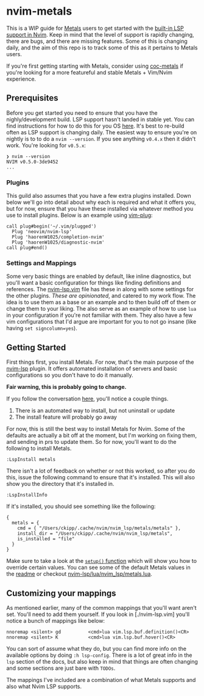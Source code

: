 # nvim-metals

This is a WIP guide for [Metals](https://scalameta.org/metals/) users to get
started with the [built-in LSP support in
Nvim](https://neovim.io/doc/user/lsp.html). Keep in mind that the level of
support is rapidly changing, there are bugs, and there are missing features.
Some of this is changing daily, and the aim of this repo is to track some of
this as it pertains to Metals users.

If you're first getting starting with Metals, consider using
[coc-metals](https://github.com/scalameta/coc-metals) if you're looking for a
more featureful and stable Metals + Vim/Nvim experience.


## Prerequisites

Before you get started you need to ensure that you have the nighly/development
build. LSP support hasn't landed in stable yet. You can find instructions for
how to do this for you OS
[here](https://github.com/neovim/neovim/wiki/Installing-Neovim). It's best to
re-build often as LSP support is changing daily. The easiest way to ensure
you're on nightly is to to do a `nvim --version`. If you see anything `v0.4.x`
then it didn't work. You're looking for `v0.5.x`:

```vim
❯ nvim --version
NVIM v0.5.0-3de9452
...
```

### Plugins
This guild also assumes that you have a few extra plugins installed. Down below
we'll go into detail about why each is required and what it offers you, but for
now, ensure that you have these installed via whatever method you use to install
plugins. Below is an example using
[vim-plug](https://github.com/junegunn/vim-plug):

```vim
call plug#begin('~/.vim/plugged')
  Plug 'neovim/nvim-lsp'
  Plug 'haorenW1025/completion-nvim'
  Plug 'haorenW1025/diagnostic-nvim'
call plug#end()
```

### Settings and Mappings

Some very basic things are enabled by default, like inline diagnostics, but
you'll want a basic configuration for things like finding definitions and
references. The [nvim-lsp.vim](./nvim-lsp.vim) file has these in along with some
settings for the other plugins. _These are opinionated_, and catered to my work
flow. The idea is to use them as a base or an example and to then build off of
them or change them to your liking. The also serve as an example of how to use
`lua` in your configuration if you're not familiar with them. They also have a
few vim configurations that I'd argue are important for you to not go insane
(like having `set signcolumn=yes`).

## Getting Started

First things first, you install Metals. For now, that's the main purpose of the
[nvim-lsp](https://github.com/neovim/nvim-lsp) plugin. It offers automated
installation of servers and basic configurations so you don't have to do it
manually.

**Fair warning, this is probably going to change.**

If you follow the conversation
[here](https://github.com/neovim/nvim-lsp/issues/200), you'll notice a couple
things.

1. There is an automated way to install, but not uninstall or update
2. The install feature will probably go away

For now, this is still the best way to install Metals for Nvim. Some of the
defaults are actually a bit off at the moment, but I'm working on fixing them,
and sending in prs to update them. So for now, you'll want to do the following
to install Metals.

```vim
:LspInstall metals
```

There isn't a lot of feedback on whether or not this worked, so after you do
this, issue the following command to ensure that it's installed. This will also
show you the directory that it's installed in.

```vim
:LspInstallInfo
```

If it's installed, you should see something like the following:

```vim
{
  metals = {
    cmd = { "/Users/ckipp/.cache/nvim/nvim_lsp/metals/metals" },
    install_dir = "/Users/ckipp/.cache/nvim/nvim_lsp/metals",
    is_installed = "file"
  }
}
```

Make sure to take a look at the [`setup()`
function](https://github.com/neovim/nvim-lsp#setup-function) which will show you
how to override certain values. You can see some of the default Metals values in
the [readme](https://github.com/neovim/nvim-lsp#metals) or checkout
[nvim-lsp/lua/nvim_lsp/metals.lua](https://github.com/neovim/nvim-lsp/blob/master/lua/nvim_lsp/metals.lua).

## Customizing your mappings

As mentioned earlier, many of the common mappings that you'll want aren't set.
You'll need to add them yourself. If you look in [./nvim-lsp.vim] you'll notice
a bunch of mappings like below:

```vim
nnoremap <silent> gd          <cmd>lua vim.lsp.buf.definition()<CR>
nnoremap <silent> K           <cmd>lua vim.lsp.buf.hover()<CR>
```

You can sort of assume what they do, but you can find more info on the available
options by doing `:h lsp-config`. There is a lot of great info in the `lsp`
section of the docs, but also keep in mind that things are often changing and
some sections are just bare with `TODOs`.

The mappings I've included are a combination of what Metals supports and also
what Nvim LSP supports.
